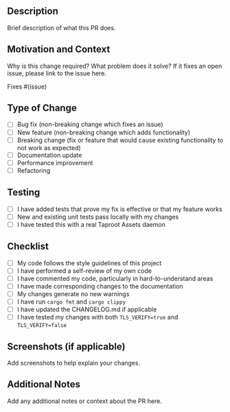 ## Description

Brief description of what this PR does.

## Motivation and Context

Why is this change required? What problem does it solve?
If it fixes an open issue, please link to the issue here.

Fixes #(issue)

## Type of Change

- [ ] Bug fix (non-breaking change which fixes an issue)
- [ ] New feature (non-breaking change which adds functionality)
- [ ] Breaking change (fix or feature that would cause existing functionality to not work as expected)
- [ ] Documentation update
- [ ] Performance improvement
- [ ] Refactoring

## Testing

- [ ] I have added tests that prove my fix is effective or that my feature works
- [ ] New and existing unit tests pass locally with my changes
- [ ] I have tested this with a real Taproot Assets daemon

## Checklist

- [ ] My code follows the style guidelines of this project
- [ ] I have performed a self-review of my own code
- [ ] I have commented my code, particularly in hard-to-understand areas
- [ ] I have made corresponding changes to the documentation
- [ ] My changes generate no new warnings
- [ ] I have run `cargo fmt` and `cargo clippy`
- [ ] I have updated the CHANGELOG.md if applicable
- [ ] I have tested my changes with both `TLS_VERIFY=true` and `TLS_VERIFY=false`

## Screenshots (if applicable)

Add screenshots to help explain your changes.

## Additional Notes

Add any additional notes or context about the PR here.
